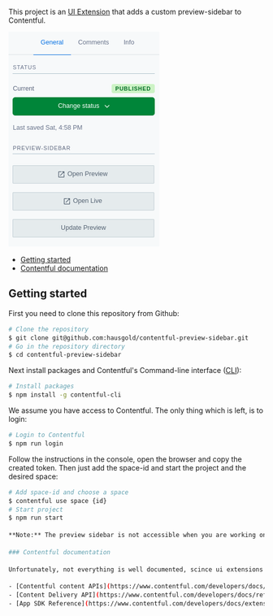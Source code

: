 This project is an [UI Extension](https://www.contentful.com/developers/docs/extensibility/ui-extensions/) that adds a custom preview-sidebar to Contentful.

![preview-buttons](docs/assets/preview-sidebar.png)

- [Getting started](#getting-started)
- [Contentful documentation](#contentful-documentation)

## Getting started

First you need to clone this repository from Github:

```bash
# Clone the repository
$ git clone git@github.com:hausgold/contentful-preview-sidebar.git
# Go in the repository directory
$ cd contentful-preview-sidebar
```

Next install packages and Contentful's Command-line interface ([CLI](https://www.contentful.com/developers/docs/tools/cli/)):

```bash
# Install packages
$ npm install -g contentful-cli
```

We assume you have access to Contentful. The only thing
which is left, is to login:

```bash
# Login to Contentful
$ npm run login
```

Follow the instructions in the console, open the browser and copy the created token. Then just add the space-id and start the project and the desired space:

```bash
# Add space-id and choose a space
$ contentful use space {id}
# Start project
$ npm run start

**Note:** The preview sidebar is not accessible when you are working on the `hausgold.de` production/master space. Remember to inform marketing beforehand so that they are aware of it or use a separate environment in contentful to run development against.

### Contentful documentation

Unfortunately, not everything is well documented, scince ui extensions are deprecated in favour of apps on Contentful, but here are links that may help:

- [Contentful content APIs](https://www.contentful.com/developers/docs/concepts/apis/)
- [Content Delivery API](https://www.contentful.com/developers/docs/references/content-delivery-api/)
- [App SDK Reference](https://www.contentful.com/developers/docs/extensibility/app-framework/sdk/)
